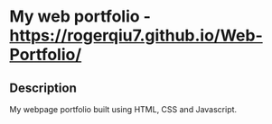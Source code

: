 # My web portfolio - https://rogerqiu7.github.io/Web-Portfolio/
## Description
My webpage portfolio built using HTML, CSS and Javascript.
